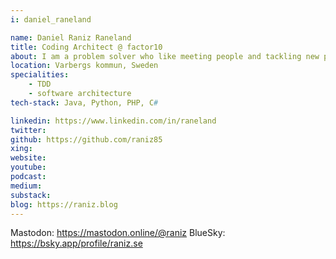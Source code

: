 ```yaml
---
i: daniel_raneland

name: Daniel Raniz Raneland
title: Coding Architect @ factor10
about: I am a problem solver who like meeting people and tackling new problems.
location: Varbergs kommun, Sweden
specialities:
    - TDD
    - software architecture
tech-stack: Java, Python, PHP, C#

linkedin: https://www.linkedin.com/in/raneland
twitter:
github: https://github.com/raniz85
xing:
website:
youtube:
podcast:
medium:
substack:
blog: https://raniz.blog
---
```




Mastodon: https://mastodon.online/@raniz
BlueSky: https://bsky.app/profile/raniz.se 